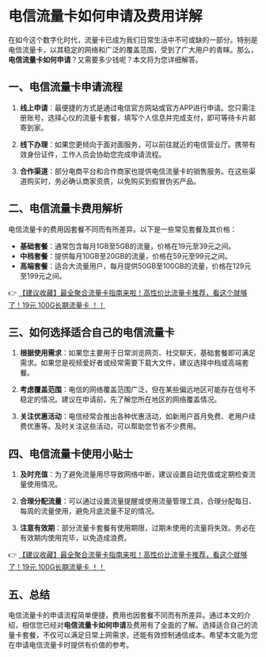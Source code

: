 # 电信流量卡如何申请及费用详解

在如今这个数字化时代，流量卡已成为我们日常生活中不可或缺的一部分。特别是电信流量卡，以其稳定的网络和广泛的覆盖范围，受到了广大用户的青睐。那么，**电信流量卡如何申请**？又需要多少钱呢？本文将为您详细解答。

## 一、电信流量卡申请流程

1. **线上申请**：最便捷的方式是通过电信官方网站或官方APP进行申请。您只需注册账号，选择心仪的流量卡套餐，填写个人信息并完成支付，即可等待卡片邮寄到家。

2. **线下办理**：如果您更倾向于面对面服务，可以前往就近的电信营业厅。携带有效身份证件，工作人员会协助您完成申请流程。

3. **合作渠道**：部分电商平台和合作商家也提供电信流量卡的销售服务。在这些渠道购买时，务必确认商家资质，以免购买到假冒伪劣产品。

## 二、电信流量卡费用解析

电信流量卡的费用因套餐不同而有所差异。以下是一些常见套餐及其价格：

- **基础套餐**：通常包含每月1GB至5GB的流量，价格在19元至39元之间。
- **中档套餐**：提供每月10GB至20GB的流量，价格在59元至99元之间。
- **高端套餐**：适合大流量用户，每月提供50GB至100GB的流量，价格在129元至199元之间。

👉 [【建议收藏】最全聚合流量卡指南来啦！高性价比流量卡推荐，看这个就够了！19元 100G长期流量卡 ！！](https://bit.ly/Liuliangka)

## 三、如何选择适合自己的电信流量卡

1. **根据使用需求**：如果您主要用于日常浏览网页、社交聊天，基础套餐即可满足需求。如果您是视频爱好者或经常需要下载大文件，建议选择中档或高端套餐。

2. **考虑覆盖范围**：电信的网络覆盖范围广泛，但在某些偏远地区可能存在信号不稳定的情况。建议在申请前，先了解您所在地区的网络覆盖情况。

3. **关注优惠活动**：电信经常会推出各种优惠活动，如新用户首月免费、老用户续费优惠等。及时关注这些活动，可以帮助您节省不少费用。

## 四、电信流量卡使用小贴士

1. **及时充值**：为了避免流量用尽导致网络中断，建议设置自动充值或定期检查流量使用情况。

2. **合理分配流量**：可以通过设置流量提醒或使用流量管理工具，合理分配每日、每周的流量使用，避免月底流量不足的情况。

3. **注意有效期**：部分流量卡套餐有使用期限，过期未使用的流量将失效。务必在有效期内使用完毕，以免造成浪费。

👉 [【建议收藏】最全聚合流量卡指南来啦！高性价比流量卡推荐，看这个就够了！19元 100G长期流量卡 ！！](https://bit.ly/Liuliangka)

## 五、总结

电信流量卡的申请流程简单便捷，费用也因套餐不同而有所差异。通过本文的介绍，相信您已经对**电信流量卡如何申请**及费用有了全面的了解。选择适合自己的流量卡套餐，不仅可以满足日常上网需求，还能有效控制通信成本。希望本文能为您在申请电信流量卡时提供有价值的参考。